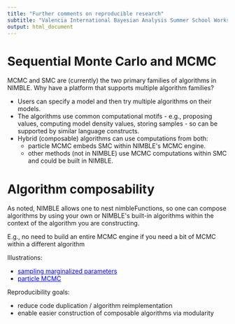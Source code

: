 ```yaml
---
title: "Further comments on reproducible research"
subtitle: "Valencia International Bayesian Analysis Summer School Workshop"
output: html_document
---
```


# Sequential Monte Carlo and MCMC

MCMC and SMC are (currently) the two primary families of algorithms in NIMBLE. Why have a platform that supports multiple algorithm families?

 - Users can specify a model and then try multiple algorithms on their models.
 - The algorithms use common computational motifs - e.g., proposing values, computing model density values, storing samples - so can be supported by similar language constructs.
 - Hybrid (composable) algorithms can use computations from both:
     - particle MCMC embeds SMC within NIMBLE's MCMC engine.
     - other methods (not in NIMBLE) use MCMC computations within SMC and could be built in NIMBLE.

# Algorithm composability

As noted, NIMBLE allows one to nest nimbleFunctions, so one can compose algorithms by using your own or NIMBLE's built-in algorithms within the context of the algorithm you are constructing.

E.g., no need to build an entire MCMC engine if you need a bit of MCMC within a different algorithm

Illustrations:

   - <a href="4.6_full_nimbleFunction_slides.html" target="_blank" style="color: blue">sampling marginalized parameters</a>
   - <a href="6.3_particle_mcmc_slides.html" target="_blank" style="color: blue">particle MCMC</a>
  
Reproducibility goals:

  - reduce code duplication / algorithm reimplementation
  - enable easier construction of composable algorithms via modularity

